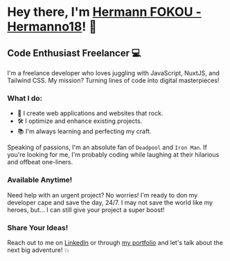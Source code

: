 # Hey there, I'm [Hermann FOKOU - Hermanno18](https://www.hermann-fokou.com)! 🚀

## Code Enthusiast Freelancer 💻

I'm a freelance developer who loves juggling with JavaScript, NuxtJS, and Tailwind CSS. My mission? Turning lines of code into digital masterpieces!

### What I do:

- 🚀 I create web applications and websites that rock.
- 🛠️ I optimize and enhance existing projects.
- 📚 I'm always learning and perfecting my craft.

Speaking of passions, I'm an absolute fan of `Deadpool` and `Iron Man`. If you're looking for me, I'm probably coding while laughing at their hilarious and offbeat one-liners.

### Available Anytime!

Need help with an urgent project? No worries! I'm ready to don my developer cape and save the day, 24/7. I may not save the world like my heroes, but... I can still give your project a super boost!

### Share Your Ideas!

Reach out to me on [LinkedIn](https://www.linkedin.com/in/hermann-fokou?originalSubdomain=cm) or through [my portfolio](https://www.hermann-fokou.com) and let's talk about the next big adventure! 💥
